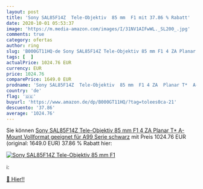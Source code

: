 ```yaml
---
layout: post
title: 'Sony SAL85F14Z  Tele-Objektiv  85 mm  F1 mit 37.86 % Rabatt'
date: 2020-10-01 05:53:37
image: 'https://m.media-amazon.com/images/I/31NV1AIFwWL._SL200_.jpg'
comments: true
category: ofertas
author: ring
slug: 'B000GT11HQ-de Sony SAL85F14Z Tele-Objektiv 85 mm F1 4 ZA Planar T*...'
tags: [  ]
actualPrice: 1024.76 EUR
currency: EUR
price: 1024.76
comparePrice: 1649.0 EUR
prodname: 'Sony SAL85F14Z  Tele-Objektiv  85 mm  F1 4 ZA  Planar T*  A-Mount Vollformat  geeignet für A99 Serie  schwarz'
country: 'de'
flag: '🇩🇪'
buyurl: 'https://www.amazon.de/dp/B000GT11HQ/?tag=tolees0ca-21'
descuento: '37.86'
average: '1024.76'
---
```


Sie können [Sony SAL85F14Z  Tele-Objektiv  85 mm  F1 4 ZA  Planar T*  A-Mount Vollformat  geeignet für A99 Serie  schwarz](https://www.amazon.de/dp/B000GT11HQ/?tag=tolees0ca-21) mit Preis 1024.76 EUR (original: 1649.0 EUR) 37.86 % Rabatt hier:

[![Sony SAL85F14Z  Tele-Objektiv  85 mm  F1](https://m.media-amazon.com/images/I/31NV1AIFwWL._SL200_.jpg)](https://www.amazon.de/dp/B000GT11HQ/?tag=tolees0ca-21)

ℹ️:


[🛒 Hier!!](https://www.amazon.de/dp/B000GT11HQ/?tag=tolees0ca-21)
